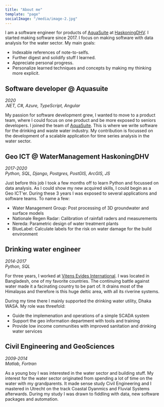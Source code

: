 ```yaml
---
title: "About me"
template: "page"
socialImage: "/media/image-2.jpg"
---
```



I am a software engineer for products of [AquaSuite](https://aquasuite.ai/en/) at [HaskoningDHV](https://www.royalhaskoningdhv.com/). I started making software since 2017. I focus on making software with data analysis for the water sector. My main goals:
* Indexable references of note-to-selfs.
* Further digest and solidify stuff I learned.
* Appreciate personal progress.
* Personalize learned techniques and concepts by making my thinking more explicit.


## Software developer @ Aquasuite
*2020*  
*.NET, C#, Azure, TypeScript, Angular*


My passion for software development grew, I wanted to move to a product team, where I could focus on one product and be more exposed to seniors developers. I joined the team of [AquaSuite](https://aquasuite.ai/en/). This is where we write software for the drinking and waste water industry. My contribution is focussed on the development of a scalable application for time series analysis in the water sector.


## Geo ICT @ WaterManagement HaskoningDHV
*2017-2020*  
*Python, SQL, Django, Postgres, PostGIS, ArcGIS, JS*


Just before this job I took a few months off to learn Python and focussed on data analysis. As I could show my new acquired skills, I could begin as a Geo ICT'er. During these 3 years I was exposed to several applications and software teams. To name a few:
* Water Management Group: Post processing of 3D groundwater and surface models
* Nationale Regen Radar: Calibration of rainfall raders and measurements
* Nereda: Parametric design of water treatment plants
* BlueLabel: Calculate labels for the risk on water damage for the build environment


## Drinking water engineer
*2014-2017*  
*Python, SQL*


For three years, I worked at [Vitens Evides International](https://www.vei.nl/). I was located in Bangladesh, one of my favorite countries. The continuing battle against water made it a facinating country to be part of. It drains most of the Himalayas and therefore is this huge deltic area, with all its riverine systems. 

During my time there I mainly supported the drinking water utility, Dhaka WASA. My role was threefold:
* Guide the implemenation and operations of a simple SCADA system
* Support the geo information department with tools and training
* Provide low income communities with improved sanitation and drinking water services


## Civil Engineering and GeoSciences
*2009-2014*  
*Matlab, Fortran*


As a young boy I was interested in the water sector and building stuff. My interest for the water sector originated from spending a lot of time on the water with my grandparents. It made sense study Civil Engineering and I mastered in Utrecht on the track Coastal Dyanmics and Fluvial Systems afterwards. During my study I was drawn to fiddling with data, new software packages and automation. 
